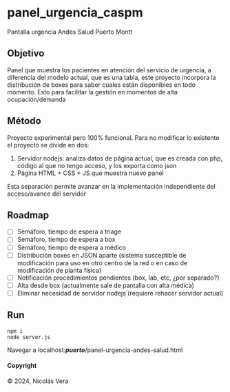 # panel_urgencia_caspm
Pantalla urgencia Andes Salud Puerto Montt

## Objetivo

Panel que muestra los pacientes en atención del servicio de urgencia, a diferencia del modelo actual, que es una tabla, este proyecto incorpora la distribución de boxes para saber cúales están disponibles en todo momento. Esto para facilitar la gestión en momentos de alta ocupación/demanda

## Método

Proyecto experimental pero 100% funcional. Para no modificar lo existente el proyecto se divide en dos: 

1. Servidor nodejs: analiza datos de página actual, que es creada con php, código al que no tengo acceso, y los exporta como json
2. Página HTML + CSS + JS que muestra nuevo panel

Esta separación permite avanzar en la implementación independiente del acceso/avance del servidor

## Roadmap

- [ ] Semáforo, tiempo de espera a triage
- [ ] Semáforo, tiempo de espera a box
- [ ] Semáforo, tiempo de espera a médico
- [ ] Distribución boxes en JSON aparte (sistema susceptible de modificación para uso en otro centro de la red o en caso de modificación de planta física) 
- [ ] Notificación procedimientos pendientes (box, lab, etc, ¿por separado?)
- [ ] Alta desde box (actualmente sale de pantalla con alta médica)
- [ ] Eliminar necesidad de servidor nodejs (requiere rehacer servidor actual)

## Run

```
npm i
node server.js
```

Navegar a localhost:***puerto***/panel-urgencia-andes-salud.html

#### Copyright

© 2024, Nicolás Vera
